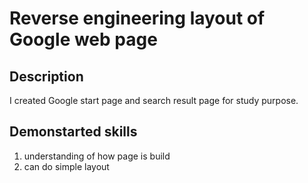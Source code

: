 # Reverse engineering layout of Google web page

## Description

I created Google start page and search result page for study purpose.

## Demonstarted skills

1. understanding of how page is build
2. can do simple layout

